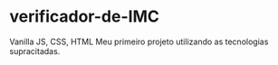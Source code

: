 # verificador-de-IMC
Vanilla JS, CSS, HTML
Meu primeiro projeto utilizando as tecnologias supracitadas.
